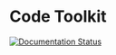 # Code Toolkit

[![Documentation Status](https://readthedocs.org/projects/pip/badge/?version=stable)](http://pip.pypa.io/en/stable/?badge=stable)

